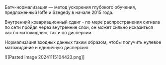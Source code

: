 Батч-нормализация — метод ускорения глубокого обучения, предложенный Ioffe и Szegedy в начале 2015 года.

Внутренний ковариационный сдвиг - по мере распространения сигнала по сети пройдя через внутренние слои, он может сильно исказиться как по матожиднию, так и по дисперсии.

Нормализация входных данных таким образом, чтобы получить нулевое матожидание и единичную дисперсию

![[Pasted image 20241115104423.png]]